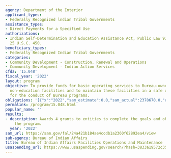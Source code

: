 ```yaml
---
agency: Department of the Interior
applicant_types:
- Federally Recognized lndian Tribal Governments
assistance_types:
- Direct Payments for a Specified Use
authorizations:
- Indian Self-Determination and Education Assistance Act, Public Law 93-638, as amended,
  25 U.S.C. 450.
beneficiary_types:
- Federally Recognized Indian Tribal Governments
categories:
- Community Development - Construction, Renewal and Operations
- Community Development - Indian Action Services
cfda: '15.048'
fiscal_year: '2022'
layout: program
objective: To provide funds for basic operating services to Bureau-owned or Bureau-operated
  non-education facilities and to maintain these facilities in a safe operating condition
  for the conduct of Bureau programs.
obligations: '[{"x":"2022","sam_estimate":0.0,"sam_actual":2378670.0,"usa_spending_actual":60826642.98},{"x":"2023","sam_estimate":1542875.0,"sam_actual":0.0,"usa_spending_actual":48690722.7},{"x":"2024","sam_estimate":1600000.0,"sam_actual":0.0,"usa_spending_actual":0.0}]'
permalink: /program/15.048.html
popular_name: ''
results:
- description: Awards 4 grants to entities to complete the goals and objectives of
    the program.
  year: '2022'
sam_url: https://sam.gov/fal/24a421b184ae4ccdb1a2360f62892ea4/view
sub-agency: Bureau of Indian Affairs
title: Bureau of Indian Affairs Facilities Operations and Maintenance
usaspending_url: https://www.usaspending.gov/search/?hash=3833a19572c3522974f490e3f22fc5f7
---
```

